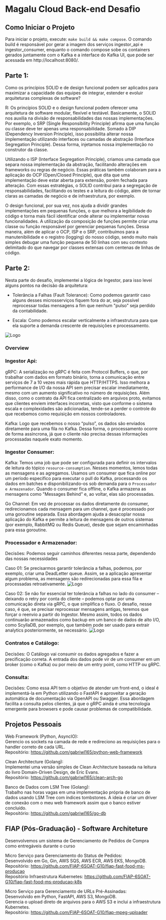 # Magalu Cloud Back-end Desafio

## Como Iniciar o Projeto

Para iniciar o projeto, execute: `make build && make compose`. O comando build é responsável por gerar a imagem dos serviços ingestor_api e ingestor_consumer, enquanto o comando compose sobe os containers gerados juntamente com o Kafka e a interface do Kafka UI, que pode ser acessada em http://localhost:8080/.

## Parte 1:

Como os princípios SOLID e de design funcional podem ser aplicados para maximizar a capacidade das equipes de integrar, estender e evoluir arquiteturas complexas de software?

R: Os princípios SOLID e o design funcional podem oferecer uma arquitetura de software modular, flexível e testável. Basicamente, o SOLID nos auxilia na divisão de responsabilidades das nossas implementações. Por exemplo, o SRP (Single Responsibility Principle) afirma que uma função ou classe deve ter apenas uma responsabilidade. Somado à DIP (Dependency Inversion Principle), isso possibilita alterar nossa implementação utilizando interfaces ou camadas de abstração (Interface Segregation Principle). Dessa forma, injetamos nossa implementação no construtor da classe.

Utilizando o ISP (Interface Segregation Principle), criamos uma camada que separa nossa implementação da abstração, facilitando alterações em frameworks ou regras de negócio. Essas práticas também colaboram para a aplicação do OCP (Open/Closed Principle), que dita que uma implementação deve estar aberta para extensão, porém fechada para alteração. Com essas estratégias, o SOLID contribui para a segregação de responsabilidades, facilitando os testes e a leitura do código, além de tornar claras as camadas de negócio e de infraestrutura, por exemplo.

O design funcional, por sua vez, nos ajuda a dividir grandes implementações em pequenas funções, o que melhora a legibilidade do código e torna mais fácil identificar onde alterar ou implementar novas funcionalidades. A utilização da composição de funções permite criar uma classe ou função responsável por gerenciar pequenas funções. Dessa maneira, além de aplicar o OCP, ISP e o SRP, contribuímos para a manutenibilidade e o registro (logging) do nosso código, sendo muito mais simples debugar uma função pequena de 50 linhas com seu contexto delimitado do que navegar por classes extensas com centenas de linhas de código.

## Parte 2:

Nesta parte do desafio, implementei a lógica de Ingestor, para isso levei alguns pontos na decisão da arquitetura:

- Tolerância a Falhas (Fault Tolerance): Como podemos garantir caso alguns desses microsserviços fiquem fora do ar, seja possível reprocessar todas mensagens a fim que nenhum "pulso" seja perdido da contabilidade.

- Escala: Como podemos escalar verticalmente a infraestrutura para que ela suporte a demanda crescente de requisições e processamento.

![Logo](assets/software_architeture.png)

### Overview

### Ingestor Api:
gRPC:
A serialização no gRPC é feita com Protocol Buffers, o que, por trabalhar com dados em formato binário, torna a comunicação entre serviços de 7 a 10 vezes mais rápida que HTTP/HTTPS. Isso melhora a performance de I/O da nossa API sem precisar escalar imediatamente, mesmo com um aumento significativo no número de requisições. Além disso, como o contrato da API fica centralizado em arquivos proto, evitamos que clientes enviem interfaces incorretas, visto que conforme o sistema escala e complexidades são adicionadas, tende-se a perder o controle do que recebemos como requisição em nossos controladores.

Kafka:
Logo que recebemos o nosso “pulso”, os dados são enviados diretamente para uma fila no Kafka. Dessa forma, o processamento ocorre de forma assíncrona, já que o cliente não precisa dessas informações processadas naquele exato momento.

### Ingestor Consumer:
Kafka:
Temos uma job que pode ser configurada para definir os intervalos de leitura do tópico `resource-consumption`. Nesses momentos, lemos todas as mensagens e as agregamos. Usamos um consumer que fica online por um período específico para executar o pull do Kafka, processando os dados em batches e disponibilizando-os sob demanda para o `Processador e Armazenador`. Quando o consumer fica offline, o Kafka armazena as mensagens como "Messages Behind" e, ao voltar, elas são processadas.

Go Channel:
Em vez de processar os dados diretamente do consumer, redirecionamos cada mensagem para um channel, que é processado por uma goroutine separada. Essa abordagem ajuda a desacoplar nossa aplicação do Kafka e permite a leitura de mensagens de outros sistemas (por exemplo, RabbitMQ ou Redis Queue), desde que sejam encaminhadas para essa goroutine.

### Processador e Armazenador:
Decisões:
Podemos seguir caminhos diferentes nessa parte, dependendo das nossas necessidades

Caso 01:
Se precisarmos garantir tolerância a falhas, podemos, por exemplo, criar uma DeadLetter queue. Assim, se a aplicação apresentar algum problema, as mensagens são redirecionadas para essa fila e processadas retroativamente.
![Logo](assets/ConsumerContratos/architeture_2.png)

Caso 02:
Se não for essencial ter tolerância a falhas no lado do consumer – deixando o retry por conta do cliente – podemos optar por uma comunicação direta via gRPC, o que simplifica o fluxo. O desafio, nesse caso, é que, se precisar reprocessar mensagens antigas, teremos que forçar o reenvio a partir do Ingestor. Mesmo assim, todos os dados continuarão armazenados como backup em um banco de dados de alto I/O, como ScyllaDB, por exemplo, que também pode ser usado para extrair analytics posteriormente, se necessário.
![Logo](assets/ConsumerContratos/architeture_1.png)

### Contratos e Catálogo:
Decisões:
O Catálogo vai consumir os dados agregados e fazer a precificação correta. A entrada dos dados pode vir de um consumer em um broker (como o Kafka) ou por meio de um entry point, como HTTP ou gRPC.

### Consulta:
Decisões:
Como essa API tem o objetivo de atender um front-end, o ideal é implementá-la em Python utilizando o FastAPI e aproveitar a geração automática de documentação via OpenAPI ou Swagger. Essa abordagem facilita a consulta pelos clientes, já que o gRPC ainda é uma tecnologia emergente para browsers e pode causar problemas de compatibilidade.

## Projetos Pessoais
Web Framework (Python, AsyncIO):<br>
Gerencio os sockets na camada de rede e redireciono as requisições para o handler correto de cada URL.<br>
Repositório: https://github.com/gabriwl165/python-web-framework

Clean Architecture (Golang):<br>
Implementei uma versão simples de Clean Architecture baseada na leitura do livro Domain-Driven Design, de Eric Evans.<br>
Repositório: https://github.com/gabriwl165/clean-arch-go

Banco de Dados com LSM Tree (Golang):<br>
Trabalho nas horas vagas em uma implementação própria de banco de dados usando LSM Tree com índices tombstones. A ideia é criar um driver de conexão com o meu web framework assim que o banco estiver concluído.<br>
Repositório: https://github.com/gabriwl165/go-db

## FIAP (Pós-Graduação) - Software Architeture
Desenvolvemos um sistema de Gerenciamento de Pedidos de Compra como entregáveis durante o curso

Micro Serviço para Gerenciamento do Status de Pedidos: <br>
Desenvolvido em Go, Gin, AWS SQS, AWS ECR, AWS EKS, MongoDB.<br>
Repositório: https://github.com/FIAP-6SOAT-G10/fiap-fast-food-ms-producao<br>
Repositório Infraestrutura Kubernetes: https://github.com/FIAP-6SOAT-G10/fiap-fast-food-ms-producao-k8s<br>

Micro Serviço para Gerenciamento de URLs Pré-Assinadas:<br>
Desenvolvido em Python, FastAPI, AWS S3, MongoDB.<br>
Gerencia o upload direto de arquivos para o AWS S3 e inclui a infraestrutura Kubernetes.<br>
Repositório: https://github.com/FIAP-6SOAT-G10/fiap-mpeg-uploader